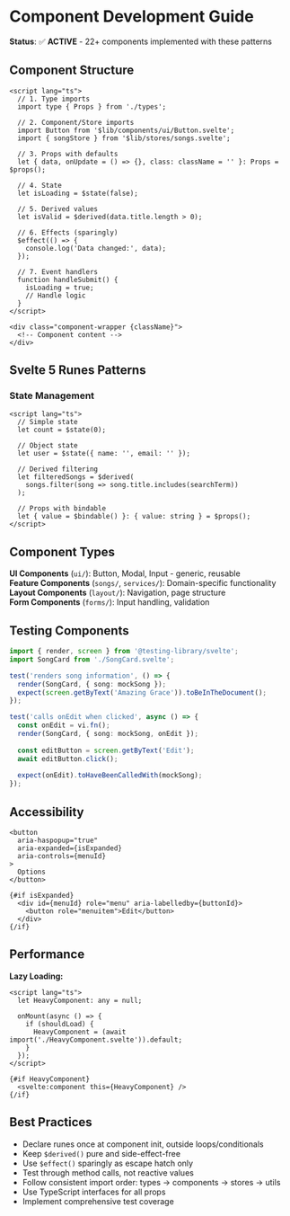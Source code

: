# Component Development Guide

**Status**: ✅ **ACTIVE** - 22+ components implemented with these patterns

## Component Structure

```svelte
<script lang="ts">
  // 1. Type imports
  import type { Props } from './types';
  
  // 2. Component/Store imports
  import Button from '$lib/components/ui/Button.svelte';
  import { songStore } from '$lib/stores/songs.svelte';
  
  // 3. Props with defaults
  let { data, onUpdate = () => {}, class: className = '' }: Props = $props();
  
  // 4. State
  let isLoading = $state(false);
  
  // 5. Derived values
  let isValid = $derived(data.title.length > 0);
  
  // 6. Effects (sparingly)
  $effect(() => {
    console.log('Data changed:', data);
  });
  
  // 7. Event handlers
  function handleSubmit() {
    isLoading = true;
    // Handle logic
  }
</script>

<div class="component-wrapper {className}">
  <!-- Component content -->
</div>
```

## Svelte 5 Runes Patterns

### State Management
```svelte
<script lang="ts">
  // Simple state
  let count = $state(0);
  
  // Object state
  let user = $state({ name: '', email: '' });
  
  // Derived filtering
  let filteredSongs = $derived(
    songs.filter(song => song.title.includes(searchTerm))
  );
  
  // Props with bindable
  let { value = $bindable() }: { value: string } = $props();
</script>
```

## Component Types

**UI Components** (`ui/`): Button, Modal, Input - generic, reusable  
**Feature Components** (`songs/`, `services/`): Domain-specific functionality  
**Layout Components** (`layout/`): Navigation, page structure  
**Form Components** (`forms/`): Input handling, validation

## Testing Components

```typescript
import { render, screen } from '@testing-library/svelte';
import SongCard from './SongCard.svelte';

test('renders song information', () => {
  render(SongCard, { song: mockSong });
  expect(screen.getByText('Amazing Grace')).toBeInTheDocument();
});

test('calls onEdit when clicked', async () => {
  const onEdit = vi.fn();
  render(SongCard, { song: mockSong, onEdit });
  
  const editButton = screen.getByText('Edit');
  await editButton.click();
  
  expect(onEdit).toHaveBeenCalledWith(mockSong);
});
```

## Accessibility

```svelte
<button
  aria-haspopup="true"
  aria-expanded={isExpanded}
  aria-controls={menuId}
>
  Options
</button>

{#if isExpanded}
  <div id={menuId} role="menu" aria-labelledby={buttonId}>
    <button role="menuitem">Edit</button>
  </div>
{/if}
```

## Performance

**Lazy Loading:**
```svelte
<script lang="ts">
  let HeavyComponent: any = null;
  
  onMount(async () => {
    if (shouldLoad) {
      HeavyComponent = (await import('./HeavyComponent.svelte')).default;
    }
  });
</script>

{#if HeavyComponent}
  <svelte:component this={HeavyComponent} />
{/if}
```

## Best Practices

- Declare runes once at component init, outside loops/conditionals
- Keep `$derived()` pure and side-effect-free  
- Use `$effect()` sparingly as escape hatch only
- Test through method calls, not reactive values
- Follow consistent import order: types → components → stores → utils
- Use TypeScript interfaces for all props
- Implement comprehensive test coverage
